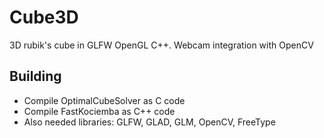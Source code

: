 # Cube3D
3D rubik's cube in GLFW OpenGL C++. Webcam integration with OpenCV

## Building
* Compile OptimalCubeSolver as C code
* Compile FastKociemba as C++ code
* Also needed libraries: GLFW, GLAD, GLM, OpenCV, FreeType
